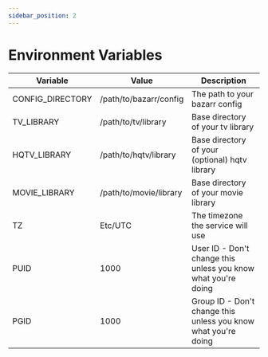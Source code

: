 ```yaml
---
sidebar_position: 2
---
```


# Environment Variables

| Variable         | Value                  | Description                                                    |
| ---------------- | ---------------------- | -------------------------------------------------------------- |
| CONFIG_DIRECTORY | /path/to/bazarr/config | The path to your bazarr config                                 |
| TV_LIBRARY       | /path/to/tv/library    | Base directory of your tv library                              |
| HQTV_LIBRARY     | /path/to/hqtv/library  | Base directory of your (optional) hqtv library                 |
| MOVIE_LIBRARY    | /path/to/movie/library | Base directory of your movie library                           |
| TZ               | Etc/UTC                | The timezone the service will use                              |
| PUID             | 1000                   | User ID - Don't change this unless you know what you're doing  |
| PGID             | 1000                   | Group ID - Don't change this unless you know what you're doing |
